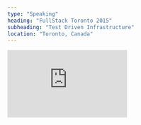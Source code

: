 ```yaml
---
type: "Speaking"
heading: "FullStack Toronto 2015"
subheading: "Test Driven Infrastructure"
location: "Toronto, Canada"
---
```

<iframe width="270" height="152" src="https://www.youtube.com/embed/ACyURqOeGxM" frameborder="0" allowfullscreen></iframe>
